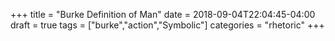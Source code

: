 +++
title = "Burke Definition of Man"
date = 2018-09-04T22:04:45-04:00
draft = true
tags = ["burke","action","Symbolic"]
categories = "rhetoric"
+++

